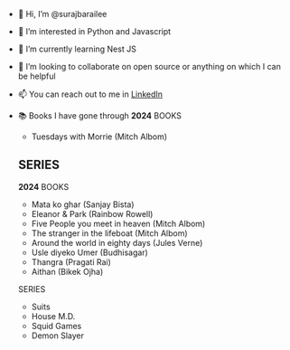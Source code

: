 - 👋 Hi, I’m @surajbarailee
- 👀 I’m interested in Python and Javascript
- 🌱 I’m currently learning Nest JS
- 💞️ I’m looking to collaborate on open source or anything on which I can be helpful
- 📫 You can reach out to me in  [LinkedIn](https://www.linkedin.com/in/surajbarailee/)



- 📚 Books I have gone through
   **2024**
     BOOKS
    -  Tuesdays with Morrie (Mitch Albom)
      
     SERIES
     -  
   



    **2024**
     BOOKS
    -  Mata ko ghar (Sanjay Bista)
    -  Eleanor & Park (Rainbow Rowell)
    -  Five People you meet in heaven (Mitch Albom)
    -  The stranger in the lifeboat (Mitch Albom)
    -  Around the world in eighty days (Jules Verne)
    -  Usle diyeko Umer (Budhisagar)
    -  Thangra (Pragati Rai)
    -  Aithan (Bikek Ojha)
  

     SERIES
     -  Suits  
     -  House M.D.
     -  Squid Games
     -  Demon Slayer



